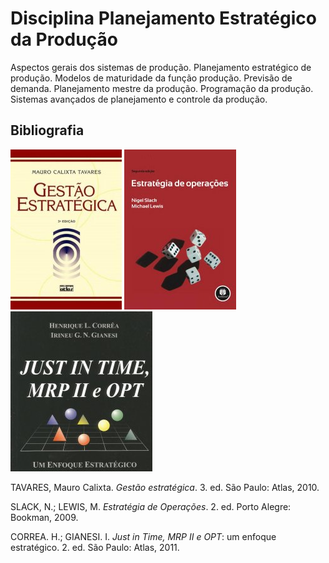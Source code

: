 # Disciplina Planejamento Estratégico da Produção

Aspectos gerais dos sistemas de produção. Planejamento estratégico de produção. Modelos de maturidade da função produção. Previsão de demanda. Planejamento mestre da produção. Programação da produção. Sistemas avançados de planejamento e controle da produção.


## Bibliografia

![](img/tavares.jpg)
![](img/slack.jpg)
![](img/correa.jpg)

TAVARES, Mauro Calixta. *Gestão estratégica*. 3. ed. São Paulo: Atlas, 2010.

SLACK, N.; LEWIS, M. *Estratégia de Operações*. 2. ed. Porto Alegre: Bookman, 2009.

CORREA. H.; GIANESI. I. *Just in Time, MRP II e OPT*: um enfoque estratégico. 2. ed. São Paulo: Atlas, 2011.
